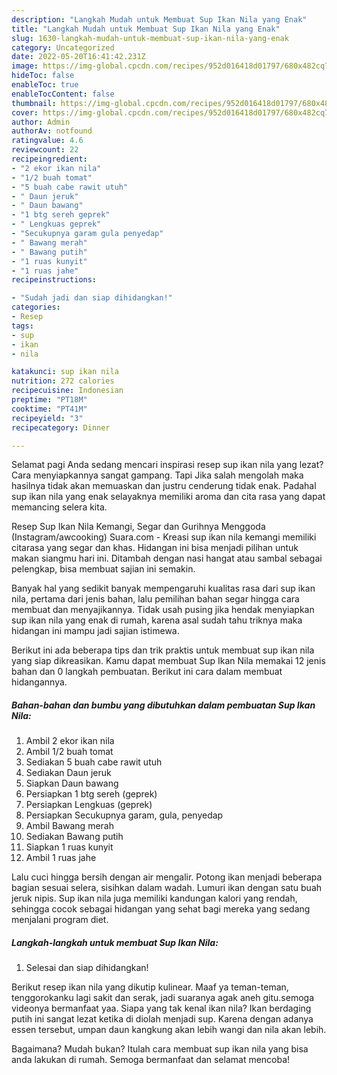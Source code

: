 ```yaml
---
description: "Langkah Mudah untuk Membuat Sup Ikan Nila yang Enak"
title: "Langkah Mudah untuk Membuat Sup Ikan Nila yang Enak"
slug: 1630-langkah-mudah-untuk-membuat-sup-ikan-nila-yang-enak
category: Uncategorized
date: 2022-05-20T16:41:42.231Z
image: https://img-global.cpcdn.com/recipes/952d016418d01797/680x482cq70/sup-ikan-nila-foto-resep-utama.jpg
hideToc: false
enableToc: true
enableTocContent: false
thumbnail: https://img-global.cpcdn.com/recipes/952d016418d01797/680x482cq70/sup-ikan-nila-foto-resep-utama.jpg
cover: https://img-global.cpcdn.com/recipes/952d016418d01797/680x482cq70/sup-ikan-nila-foto-resep-utama.jpg
author: Admin
authorAv: notfound
ratingvalue: 4.6
reviewcount: 22
recipeingredient:
- "2 ekor ikan nila"
- "1/2 buah tomat"
- "5 buah cabe rawit utuh"
- " Daun jeruk"
- " Daun bawang"
- "1 btg sereh geprek"
- " Lengkuas geprek"
- "Secukupnya garam gula penyedap"
- " Bawang merah"
- " Bawang putih"
- "1 ruas kunyit"
- "1 ruas jahe"
recipeinstructions:

- "Sudah jadi dan siap dihidangkan!"
categories:
- Resep
tags:
- sup
- ikan
- nila

katakunci: sup ikan nila 
nutrition: 272 calories
recipecuisine: Indonesian
preptime: "PT18M"
cooktime: "PT41M"
recipeyield: "3"
recipecategory: Dinner

---
```



Selamat pagi Anda sedang mencari inspirasi resep sup ikan nila yang lezat? Cara menyiapkannya sangat gampang. Tapi Jika salah mengolah maka hasilnya tidak akan memuaskan dan justru cenderung tidak enak. Padahal sup ikan nila yang enak selayaknya memiliki aroma dan cita rasa yang dapat memancing selera kita.


Resep Sup Ikan Nila Kemangi, Segar dan Gurihnya Menggoda (Instagram/awcooking) Suara.com - Kreasi sup ikan nila kemangi memiliki citarasa yang segar dan khas. Hidangan ini bisa menjadi pilihan untuk makan siangmu hari ini. Ditambah dengan nasi hangat atau sambal sebagai pelengkap, bisa membuat sajian ini semakin.

Banyak hal yang sedikit banyak mempengaruhi kualitas rasa dari sup ikan nila, pertama dari jenis bahan, lalu pemilihan bahan segar hingga cara membuat dan menyajikannya. Tidak usah pusing jika hendak menyiapkan sup ikan nila yang enak di rumah, karena asal sudah tahu triknya maka hidangan ini mampu jadi sajian istimewa.


Berikut ini ada beberapa tips dan trik praktis untuk membuat sup ikan nila yang siap dikreasikan. Kamu dapat membuat Sup Ikan Nila memakai 12 jenis bahan dan 0 langkah pembuatan. Berikut ini cara dalam membuat hidangannya.

<!--inarticleads1-->

##### Bahan-bahan dan bumbu yang dibutuhkan dalam pembuatan Sup Ikan Nila:

1. Ambil 2 ekor ikan nila
1. Ambil 1/2 buah tomat
1. Sediakan 5 buah cabe rawit utuh
1. Sediakan  Daun jeruk
1. Siapkan  Daun bawang
1. Persiapkan 1 btg sereh (geprek)
1. Persiapkan  Lengkuas (geprek)
1. Persiapkan Secukupnya garam, gula, penyedap
1. Ambil  Bawang merah
1. Sediakan  Bawang putih
1. Siapkan 1 ruas kunyit
1. Ambil 1 ruas jahe


Lalu cuci hingga bersih dengan air mengalir. Potong ikan menjadi beberapa bagian sesuai selera, sisihkan dalam wadah. Lumuri ikan dengan satu buah jeruk nipis. Sup ikan nila juga memiliki kandungan kalori yang rendah, sehingga cocok sebagai hidangan yang sehat bagi mereka yang sedang menjalani program diet. 

<!--inarticleads2-->

##### Langkah-langkah untuk membuat Sup Ikan Nila:


1. Selesai dan siap dihidangkan!

Berikut resep ikan nila yang dikutip kulinear. Maaf ya teman-teman, tenggorokanku lagi sakit dan serak, jadi suaranya agak aneh gitu.semoga videonya bermanfaat yaa. Siapa yang tak kenal ikan nila? Ikan berdaging putih ini sangat lezat ketika di diolah menjadi sup. Karena dengan adanya essen tersebut, umpan daun kangkung akan lebih wangi dan nila akan lebih. 

Bagaimana? Mudah bukan? Itulah cara membuat sup ikan nila yang bisa anda lakukan di rumah. Semoga bermanfaat dan selamat mencoba!
